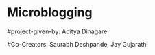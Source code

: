 # Microblogging

#project-given-by:
Aditya Dinagare

#Co-Creators:
Saurabh Deshpande,
Jay Gujarathi
